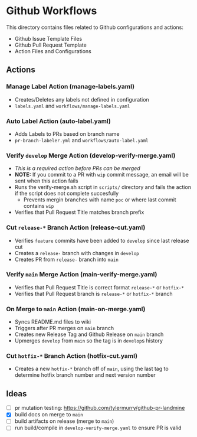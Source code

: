 # Github Workflows 

This directory contains files related to Github configurations and actions:
 
  - Github Issue Template Files
  - Github Pull Request Template
  - Action Files and Configurations

## Actions

  ### Manage Label Action (manage-labels.yaml)

  - Creates/Deletes any labels not defined in configuration
  - `labels.yaml` and `workflows/manage-labels.yaml`

  ### Auto Label Action (auto-label.yaml)

  - Adds Labels to PRs based on branch name
  - `pr-branch-labeler.yml` and `workflows/auto-label.yaml`

  ### Verify `develop` Merge Action (develop-verify-merge.yaml)

  - _This is a required action before PRs can be merged_
  - **NOTE:** If you commit to a PR with `wip` commit message, an email will be sent when this action fails
  - Runs the verify-merge.sh script in `scripts/` directory and fails the action if the script does not complete succesfully
    - Prevents mergin branches with name `poc` or where last commit contains `wip` 
  - Verifies that Pull Request Title matches branch prefix

  ### Cut `release-*` Branch Action (release-cut.yaml)
  - Verifies `feature` commits have been added to `develop` since last release cut
  - Creates a `release-` branch with changes in `develop`
  - Creates PR from `release-` branch into `main`

  ### Verify `main` Merge Action (main-verify-merge.yaml)
  - Verifies that Pull Request Title is correct format `release-*` or `hotfix-*`
  - Verifies that Pull Request branch is `release-*` or `hotfix-*` branch

  ### On Merge to `main` Action (main-on-merge.yaml)
  - Syncs README.md files to wiki
  - Triggers after PR merges on `main` branch
  - Creates new Release Tag and Github Release on `main` branch
  - Upmerges `develop` from `main` so the tag is in `develop`s history

  ### Cut `hotfix-*` Branch Action (hotfix-cut.yaml)
  - Creates a new `hotfix-*` branch off of `main`, using the last tag to determine hotfix branch number and next version number




## Ideas
  - [ ] pr mutation testing: https://github.com/tylermurry/github-pr-landmine
  - [x] build docs on merge to `main`
  - [ ] build artifacts on release (merge to `main`)
  - [ ] run build/compile in `develop-verify-merge.yaml` to ensure PR is valid
